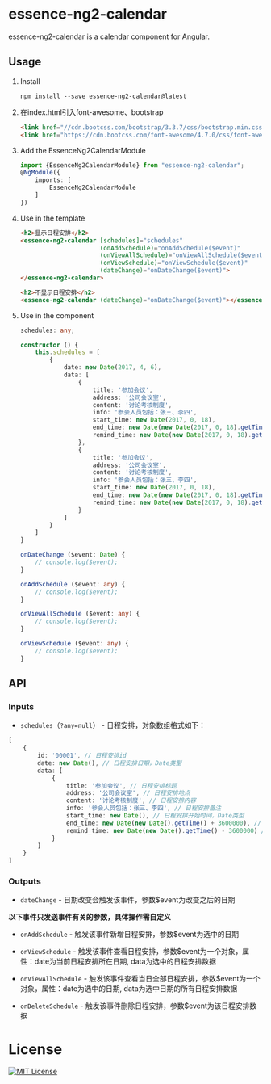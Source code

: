 # essence-ng2-calendar

essence-ng2-calendar is a calendar component for Angular.

## Usage

1. Install

	```shell
	npm install --save essence-ng2-calendar@latest
	```
	
2. 在index.html引入font-awesome、bootstrap

	```html
	<link href="//cdn.bootcss.com/bootstrap/3.3.7/css/bootstrap.min.css" rel="stylesheet">
	<link href="https://cdn.bootcss.com/font-awesome/4.7.0/css/font-awesome.min.css" rel="stylesheet">
	```

3. Add the EssenceNg2CalendarModule

	```typescript
	import {EssenceNg2CalendarModule} from "essence-ng2-calendar";
	@NgModule({
	    imports: [
	        EssenceNg2CalendarModule
	    ]
	})
	```

4. Use in the template

	```html
	<h2>显示日程安排</h2>
    <essence-ng2-calendar [schedules]="schedules"
                          (onAddSchedule)="onAddSchedule($event)"
                          (onViewAllSchedule)="onViewAllSchedule($event)"
                          (onViewSchedule)="onViewSchedule($event)"
                          (dateChange)="onDateChange($event)">
    </essence-ng2-calendar>
    
    <h2>不显示日程安排</h2>
    <essence-ng2-calendar (dateChange)="onDateChange($event)"></essence-ng2-calendar>
	```

5. Use in the component

	```typescript
	schedules: any;
    
    constructor () {
        this.schedules = [
            {
                date: new Date(2017, 4, 6),
                data: [
                    {
                        title: '参加会议',
                        address: '公司会议室',
                        content: '讨论考核制度',
                        info: '参会人员包括：张三、李四',
                        start_time: new Date(2017, 0, 18),
                        end_time: new Date(new Date(2017, 0, 18).getTime() + 3600000),
                        remind_time: new Date(new Date(2017, 0, 18).getTime() - 3600000)
                    },
                    {
                        title: '参加会议',
                        address: '公司会议室',
                        content: '讨论考核制度',
                        info: '参会人员包括：张三、李四',
                        start_time: new Date(2017, 0, 18),
                        end_time: new Date(new Date(2017, 0, 18).getTime() + 3600000),
                        remind_time: new Date(new Date(2017, 0, 18).getTime() - 3600000)
                    }
                ]
            }
        ]
    }

    onDateChange ($event: Date) {
        // console.log($event);
    }

    onAddSchedule ($event: any) {
        // console.log($event);
    }

    onViewAllSchedule ($event: any) {
        // console.log($event);
    }

    onViewSchedule ($event: any) {
        // console.log($event);
    }
	```

## API

### Inputs

- `schedules`（`?any=null`） - 日程安排，对象数组格式如下：
```typescript
[
    {
        id: '00001', // 日程安排id
        date: new Date(), // 日程安排日期，Date类型
        data: [
            {
                title: '参加会议', // 日程安排标题
                address: '公司会议室', // 日程安排地点
                content: '讨论考核制度', // 日程安排内容
                info: '参会人员包括：张三、李四', // 日程安排备注
                start_time: new Date(), // 日程安排开始时间，Date类型
                end_time: new Date(new Date().getTime() + 3600000), // 日程安排结束时间，Date类型
                remind_time: new Date(new Date().getTime() - 3600000) // 日程安排提醒时间，Date类型
            }
        ]
    }
]
```

### Outputs

- `dateChange` - 日期改变会触发该事件，参数$event为改变之后的日期

**以下事件只发送事件有关的参数，具体操作需自定义**

- `onAddSchedule` - 触发该事件新增日程安排，参数$event为选中的日期

- `onViewSchedule` - 触发该事件查看日程安排，参数$event为一个对象，属性：date为当前日程安排所在日期, data为选中的日程安排数据

- `onViewAllSchedule` - 触发该事件查看当日全部日程安排，参数$event为一个对象，属性：date为选中的日期, data为选中日期的所有日程安排数据

- `onDeleteSchedule` - 触发该事件删除日程安排，参数$event为该日程安排数据

# License

[![MIT License](https://img.shields.io/badge/license-MIT-blue.svg?style=flat)](/LICENSE)

